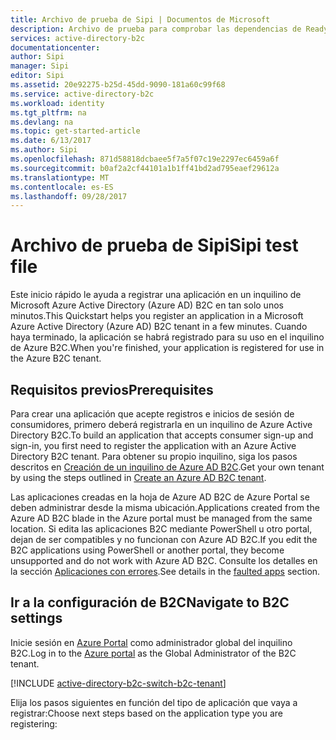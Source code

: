 ```yaml
---
title: Archivo de prueba de Sipi | Documentos de Microsoft
description: Archivo de prueba para comprobar las dependencias de ReadyForTest
services: active-directory-b2c
documentationcenter: 
author: Sipi
manager: Sipi
editor: Sipi
ms.assetid: 20e92275-b25d-45dd-9090-181a60c99f68
ms.service: active-directory-b2c
ms.workload: identity
ms.tgt_pltfrm: na
ms.devlang: na
ms.topic: get-started-article
ms.date: 6/13/2017
ms.author: Sipi
ms.openlocfilehash: 871d58818dcbaee5f7a5f07c19e2297ec6459a6f
ms.sourcegitcommit: b0af2a2cf44101a1b1ff41bd2ad795eaef29612a
ms.translationtype: MT
ms.contentlocale: es-ES
ms.lasthandoff: 09/28/2017
---
```

# <a name="sipi-test-file"></a><span data-ttu-id="d3663-103">Archivo de prueba de Sipi</span><span class="sxs-lookup"><span data-stu-id="d3663-103">Sipi test file</span></span>

<span data-ttu-id="d3663-104">Este inicio rápido le ayuda a registrar una aplicación en un inquilino de Microsoft Azure Active Directory (Azure AD) B2C en tan solo unos minutos.</span><span class="sxs-lookup"><span data-stu-id="d3663-104">This Quickstart helps you register an application in a Microsoft Azure Active Directory (Azure AD) B2C tenant in a few minutes.</span></span> <span data-ttu-id="d3663-105">Cuando haya terminado, la aplicación se habrá registrado para su uso en el inquilino de Azure B2C.</span><span class="sxs-lookup"><span data-stu-id="d3663-105">When you're finished, your application is registered for use in the Azure B2C tenant.</span></span>

## <a name="prerequisites"></a><span data-ttu-id="d3663-106">Requisitos previos</span><span class="sxs-lookup"><span data-stu-id="d3663-106">Prerequisites</span></span>

<span data-ttu-id="d3663-107">Para crear una aplicación que acepte registros e inicios de sesión de consumidores, primero deberá registrarla en un inquilino de Azure Active Directory B2C.</span><span class="sxs-lookup"><span data-stu-id="d3663-107">To build an application that accepts consumer sign-up and sign-in, you first need to register the application with an Azure Active Directory B2C tenant.</span></span> <span data-ttu-id="d3663-108">Para obtener su propio inquilino, siga los pasos descritos en [Creación de un inquilino de Azure AD B2C](active-directory-b2c-get-started.md).</span><span class="sxs-lookup"><span data-stu-id="d3663-108">Get your own tenant by using the steps outlined in [Create an Azure AD B2C tenant](active-directory-b2c-get-started.md).</span></span>

<span data-ttu-id="d3663-109">Las aplicaciones creadas en la hoja de Azure AD B2C de Azure Portal se deben administrar desde la misma ubicación.</span><span class="sxs-lookup"><span data-stu-id="d3663-109">Applications created from the Azure AD B2C blade in the Azure portal must be managed from the same location.</span></span> <span data-ttu-id="d3663-110">Si edita las aplicaciones B2C mediante PowerShell u otro portal, dejan de ser compatibles y no funcionan con Azure AD B2C.</span><span class="sxs-lookup"><span data-stu-id="d3663-110">If you edit the B2C applications using PowerShell or another portal, they become unsupported and do not work with Azure AD B2C.</span></span> <span data-ttu-id="d3663-111">Consulte los detalles en la sección [Aplicaciones con errores](#faulted-apps).</span><span class="sxs-lookup"><span data-stu-id="d3663-111">See details in the [faulted apps](#faulted-apps) section.</span></span> 

## <a name="navigate-to-b2c-settings"></a><span data-ttu-id="d3663-112">Ir a la configuración de B2C</span><span class="sxs-lookup"><span data-stu-id="d3663-112">Navigate to B2C settings</span></span>

<span data-ttu-id="d3663-113">Inicie sesión en [Azure Portal](https://portal.azure.com/) como administrador global del inquilino B2C.</span><span class="sxs-lookup"><span data-stu-id="d3663-113">Log in to the [Azure portal](https://portal.azure.com/) as the Global Administrator of the B2C tenant.</span></span> 

[!INCLUDE [active-directory-b2c-switch-b2c-tenant](../includes/active-directory-b2c-switch-b2c-tenant.md)]

<span data-ttu-id="d3663-114">Elija los pasos siguientes en función del tipo de aplicación que vaya a registrar:</span><span class="sxs-lookup"><span data-stu-id="d3663-114">Choose next steps based on the application type you are registering:</span></span>
